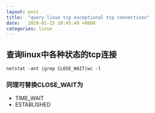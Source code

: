 ```yaml
---
layout: post
title:  "query linux tcp exceptional tcp connections"
date:   2020-01-15 10:45:49 +0800
categories: linux
---
```


## 查询linux中各种状态的tcp连接
```shell
netstat -ant |grep CLOSE_WAIT|wc -l
```
### 同理可替换CLOSE_WAIT为
* TIME_WAIT
* ESTABLISHED
